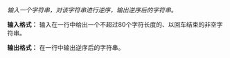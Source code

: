 *输入一个字符串，对该字符串进行逆序，输出逆序后的字符串。*

**输入格式：**
输入在一行中给出一个不超过80个字符长度的、以回车结束的非空字符串。

**输出格式：**
在一行中输出逆序后的字符串。